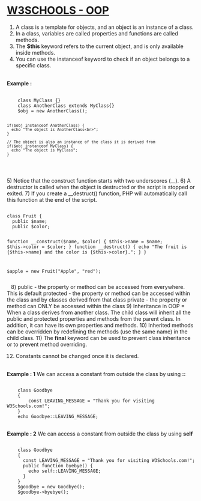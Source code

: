 # <a href="https://www.w3schools.com/php/php_oop_what_is.asp">W3SCHOOLS - OOP</a>

1)	A class is a template for objects, and an object is an instance of a class.
2)	In a class, variables are called properties and functions are called methods.
3)	The <strong>$this</strong> keyword refers to the current object, and is only available inside methods.
4)	You can use the instanceof keyword to check if an object belongs to a specific class.
<br/>
<strong>Example : </strong>
<pre>
  <code>
    class MyClass {}
    class AnotherClass extends MyClass{}
    $obj = new AnotherClass();

    if($obj instanceof AnotherClass) {
      echo "The object is AnotherClass<br>";
    }

    // The object is also an instance of the class it is derived from
    if($obj instanceof MyClass) {
      echo "The object is MyClass";
    }
  </code>  
</pre>
5)	Notice that the construct function starts with two underscores (__).
6)	A destructor is called when the object is destructed or the script is stopped or exited.
7)	If you create a __destruct() function, PHP will automatically call this function at the end of the script.
<pre>
<code>
class Fruit {
  public $name;
  public $color;

  function __construct($name, $color) {
    $this->name = $name;
    $this->color = $color;
  }
  function __destruct() {
    echo "The fruit is {$this->name} and the color is {$this->color}.";
  }
}

$apple = new Fruit("Apple", "red");
</pre>
</code>
8)	public - the property or method can be accessed from everywhere. This is default
protected - the property or method can be accessed within the class and by classes derived from that class
private - the property or method can ONLY be accessed within the class
9)	Inheritance in OOP = When a class derives from another class.
The child class will inherit all the public and protected properties and methods from the parent class. In addition, it can have its own properties and methods.
10)	Inherited methods can be overridden by redefining the methods (use the same name) in the child class.
11)	The <strong>final</strong> keyword can be used to prevent class inheritance or to prevent method overriding.
<?php
class Fruit {
  final public function intro() {
    // some code
  }
}

class Strawberry extends Fruit {
  // will result in error
  public function intro() {
    // some code
  }
}
?>
12) Constants cannot be changed once it is declared.
<br/>
<strong>Example : 1</strong> We can access a constant from outside the class by using <strong>::</strong>
<br/>
<pre>
<code>
	class Goodbye 
	{
		const LEAVING_MESSAGE = "Thank you for visiting W3Schools.com!";
	}
	echo Goodbye::LEAVING_MESSAGE;
</code>
</pre>
<strong>Example : 2</strong> We can access a constant from outside the class by using <strong>self</strong>
<br/>
<pre>
<code>
	class Goodbye 
	{
	  const LEAVING_MESSAGE = "Thank you for visiting W3Schools.com!";
	  public function byebye() {
	    echo self::LEAVING_MESSAGE;
	  }
	}
	$goodbye = new Goodbye();
	$goodbye->byebye();
</code>
</pre>
